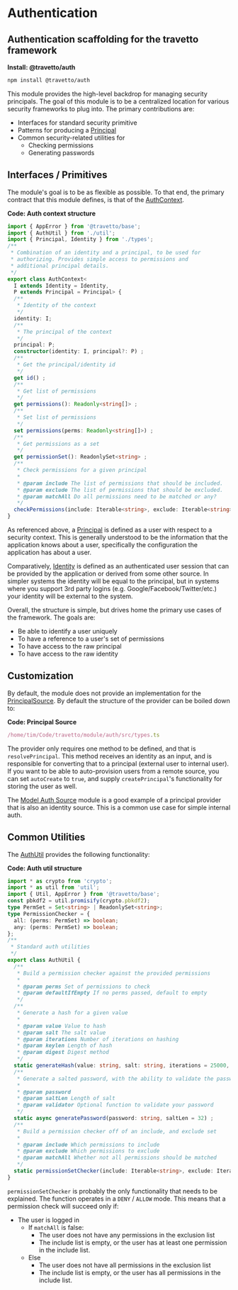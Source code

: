 <!-- This file was generated by the framweork and should not be modified directly -->
<!-- Please modify https://github.com/travetto/travetto/tree/master/module/auth/doc.ts and execute "npm run docs" to rebuild -->
# Authentication
## Authentication scaffolding for the travetto framework

**Install: @travetto/auth**
```bash
npm install @travetto/auth
```

This module provides the high-level backdrop for managing security principals.  The goal of this module is to be a centralized location for various security frameworks to plug into.  The primary contributions are:

   
   *  Interfaces for standard security primitive
   *  Patterns for producing a [Principal](https://github.com/travetto/travetto/tree/master/module/auth/src/types.ts#L7)
   *  Common security-related utilities for    
      *  Checking permissions
      *  Generating passwords

## Interfaces / Primitives
The module's goal is to be as flexible as possible.  To that end, the primary contract that this module defines, is that of the [AuthContext](https://github.com/travetto/travetto/tree/master/module/auth/src/context.ts#L11).

**Code: Auth context structure**
```typescript
import { AppError } from '@travetto/base';
import { AuthUtil } from './util';
import { Principal, Identity } from './types';
/**
 * Combination of an identity and a principal, to be used for
 * authorizing. Provides simple access to permissions and
 * additional principal details.
 */
export class AuthContext<
  I extends Identity = Identity,
  P extends Principal = Principal> {
  /**
   * Identity of the context
   */
  identity: I;
  /**
   * The principal of the context
   */
  principal: P;
  constructor(identity: I, principal?: P) ;
  /**
   * Get the principal/identity id
   */
  get id() ;
  /**
   * Get list of permissions
   */
  get permissions(): Readonly<string[]> ;
  /**
   * Set list of permissions
   */
  set permissions(perms: Readonly<string[]>) ;
  /**
   * Get permissions as a set
   */
  get permissionSet(): ReadonlySet<string> ;
  /**
   * Check permissions for a given principal
   *
   * @param include The list of permissions that should be included.
   * @param exclude The list of permissions that should be excluded.
   * @param matchAll Do all permissions need to be matched or any?
   */
  checkPermissions(include: Iterable<string>, exclude: Iterable<string>, mode: 'all' | 'any' = 'any') ;
}
```

As referenced above, a [Principal](https://github.com/travetto/travetto/tree/master/module/auth/src/types.ts#L7) is defined as a user with respect to a security context.  This is generally understood to be the information that the application knows about a user, specifically the configuration the application has about a user.

Comparatively, [Identity](https://github.com/travetto/travetto/tree/master/module/auth/src/types.ts#L30) is defined as an authenticated user session that can be provided by the application or derived from some other source.  In simpler systems the identity will be equal to the principal, but in systems where you support 3rd party logins (e.g. Google/Facebook/Twitter/etc.) your identity will be external to the system.

Overall, the structure is simple, but drives home the primary use cases of the framework.  The goals are:
   
   *  Be able to identify a user uniquely
   *  To have a reference to a user's set of permissions
   *  To have access to the raw principal
   *  To have access to the raw identity

## Customization
By default, the module does not provide an implementation for the [PrincipalSource](https://github.com/travetto/travetto/tree/master/module/auth/src/types.ts#L42). By default the structure of the provider can be boiled down to:

**Code: Principal Source**
```typescript
/home/tim/Code/travetto/module/auth/src/types.ts
```

The provider only requires one method to be defined, and that is `resolvePrincipal`.  This method receives an identity as an input, and is responsible for converting that to a principal (external user to internal user).  If you want to be able to auto-provision users from a remote source, you can set `autoCreate` to `true`, and supply `createPrincipal`'s functionality for storing the user as well.

The [Model Auth Source](https://github.com/travetto/travetto/tree/master/module/auth-model#readme "Model-based authentication and registration support for the travetto framework") module is a good example of a principal provider that is also an identity source.  This is a common use case for simple internal auth.

## Common Utilities
The [AuthUtil](https://github.com/travetto/travetto/tree/master/module/auth/src/util.ts#L18) provides the following functionality:

**Code: Auth util structure**
```typescript
import * as crypto from 'crypto';
import * as util from 'util';
import { Util, AppError } from '@travetto/base';
const pbkdf2 = util.promisify(crypto.pbkdf2);
type PermSet = Set<string> | ReadonlySet<string>;
type PermissionChecker = {
  all: (perms: PermSet) => boolean;
  any: (perms: PermSet) => boolean;
};
/**
 * Standard auth utilities
 */
export class AuthUtil {
  /**
   * Build a permission checker against the provided permissions
   *
   * @param perms Set of permissions to check
   * @param defaultIfEmpty If no perms passed, default to empty
   */
  /**
   * Generate a hash for a given value
   *
   * @param value Value to hash
   * @param salt The salt value
   * @param iterations Number of iterations on hashing
   * @param keylen Length of hash
   * @param digest Digest method
   */
  static generateHash(value: string, salt: string, iterations = 25000, keylen = 256, digest = 'sha256') ;
  /**
   * Generate a salted password, with the ability to validate the password
   *
   * @param password
   * @param saltLen Length of salt
   * @param validator Optional function to validate your password
   */
  static async generatePassword(password: string, saltLen = 32) ;
  /**
   * Build a permission checker off of an include, and exclude set
   *
   * @param include Which permissions to include
   * @param exclude Which permissions to exclude
   * @param matchAll Whether not all permissions should be matched
   */
  static permissionSetChecker(include: Iterable<string>, exclude: Iterable<string>, mode: 'all' | 'any' = 'any') ;
}
```

`permissionSetChecker` is probably the only functionality that needs to be explained. The function operates in a `DENY` / `ALLOW` mode.  This means that a permission check will succeed only if:

   
   *  The user is logged in     
      *  If `matchAll` is false:    
         *  The user does not have any permissions in the exclusion list
         *  The include list is empty, or the user has at least one permission in the include list.
      *  Else    
         *  The user does not have all permissions in the exclusion list
         *  The include list is empty, or the user has all permissions in the include list.
